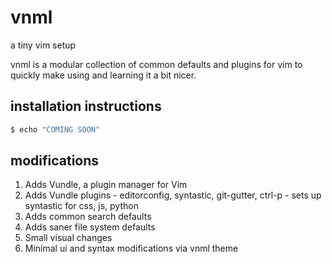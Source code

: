 vnml
====

a tiny vim setup


vnml is a modular collection of common defaults and plugins for vim to quickly make using and learning it a bit nicer.

## installation instructions

```sh
$ echo "COMING SOON"
``` 

## modifications

1. Adds Vundle, a plugin manager for Vim
2. Adds Vundle plugins - editorconfig, syntastic, git-gutter, ctrl-p - sets up syntastic for css, js, python
3. Adds common search defaults
4. Adds saner file system defaults
5. Small visual changes
6. Minimal ui and syntax modifications via vnml theme

